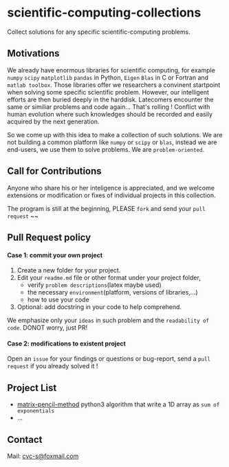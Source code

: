 # scientific-computing-collections

 Collect solutions for any specific scientific-computing problems. 

## Motivations 
  We already have enormous libraries for scientific computing, for example `numpy` `scipy` `matplotlib` `pandas` in Python, `Eigen` `Blas` in C or Fortran and `matlab toolbox`. Those libraries offer  we researchers a convinent startpoint when solving some specific scientific problem. However, our intelligent efforts are then buried deeply in the harddisk.  Latecomers encounter the same or similiar problems and code again...  That's rolling ! Conflict with human evolution where such knowledges should be recorded and easily acquired by the next generation. 

  So we come up with this idea to make a collection of such solutions. We are not building a common platform like `numpy` or `scipy` or `blas`, instead we are end-users, we use them to solve problems. We are `problem-oriented`.  

## Call for Contributions 
Anyone who share his or her inteligence is appreciated, and we welcome extensions or modification or fixes of individual projects in this collection. 

The program is still at the beginning, PLEASE `fork` and send your `pull request` ~~ 


## Pull Request policy
#### Case 1: commit your own project
1. Create a new folder for your project.
2. Edit your `readme.md` file or other format under your project folder, 
   * verify `problem descriptions`(latex maybe used) 
   * the necessary `environment`(platform, versions of libraries,...) 
   * how to use your code 
3. Optional: add docstring in your code to help comprehend. 


We emphasize only your `ideas` in such problem and the `readability of code`. DONOT worry, just PR! 

#### Case 2: modifications to existent project 
Open an `issue` for your findings or questions or bug-report, send a `pull request` if you already solved it ! 



## Project List
* [matrix-pencil-method](https://github.com/scientific-computing-collections/scientific-computing-collections/blob/main/matrix-pencil-method/README.md)  python3 algorithm that write a 1D array as `sum of exponentials` 
* ...





## Contact 
Mail: cvc-s@foxmail.com 




